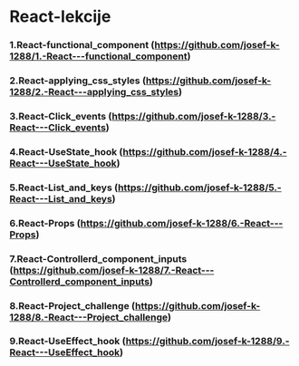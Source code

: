 # React-lekcije
### 1.React-functional_component (https://github.com/josef-k-1288/1.-React---functional_component)
### 2.React-applying_css_styles (https://github.com/josef-k-1288/2.-React---applying_css_styles)
### 3.React-Click_events (https://github.com/josef-k-1288/3.-React---Click_events)
### 4.React-UseState_hook (https://github.com/josef-k-1288/4.-React---UseState_hook)
### 5.React-List_and_keys (https://github.com/josef-k-1288/5.-React---List_and_keys)
### 6.React-Props (https://github.com/josef-k-1288/6.-React---Props)
### 7.React-Controllerd_component_inputs (https://github.com/josef-k-1288/7.-React---Controllerd_component_inputs)
### 8.React-Project_challenge (https://github.com/josef-k-1288/8.-React---Project_challenge)
### 9.React-UseEffect_hook (https://github.com/josef-k-1288/9.-React---UseEffect_hook)


